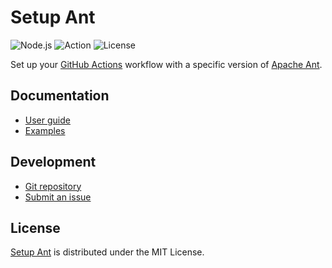 # Setup Ant
![Node.js](https://badgen.net/badge/node/%3E%3D20.0.0/green) ![Action](https://badgen.net/badge/action/v4.0.0/blue) ![License](https://badgen.net/badge/license/MIT/blue)

Set up your [GitHub Actions](https://docs.github.com/en/actions) workflow with a specific version of [Apache Ant](https://ant.apache.org).

## Documentation
- [User guide](https://github.com/cedx/setup-ant/wiki)
- [Examples](https://github.com/cedx/setup-ant/tree/main/example)

## Development
- [Git repository](https://github.com/cedx/setup-ant)
- [Submit an issue](https://github.com/cedx/setup-ant/issues)

## License
[Setup Ant](https://github.com/cedx/setup-ant) is distributed under the MIT License.
